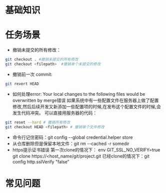 # 基础知识

# 任务场景
* 撤销未提交的所有修改：
```bash
git checkout . #撤销未提交的所有修改
git checkout <filepath>  #撤销单个未提交的修改
```

* 撤销前一次 commit:
```bash
git revert HEAD
```

* 如何处理error: Your local changes to the following files would be overwritten by merge错误
 如果系统中有一些配置文件在服务器上做了配置修改,然后后续开发又新添加一些配置项的时候,在发布这个配置文件的时候,会发生代码冲突。
 可以直接用服务器的代码：
```bash
git reset --hard # 撤销所有修改
git checkout HEAD <filepath> # 撤销单个文件修改
```

* 命令行记住密码：git config --global credential.helper store
* 从仓库删除但是保留本地文件：git rm --cached -r somedir
* https提示证书错误
 第一次clone的情况下：
 env GIT_SSL_NO_VERIFY=true git clone https://<host_name/git/project.git
 已经clone的情况下：git config http.sslVerify "false” 

# 常见问题